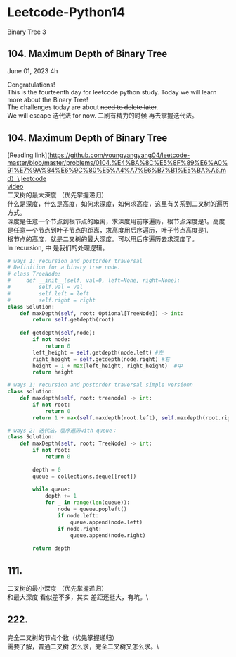 # Leetcode-Python14
Binary Tree 3

## 104. Maximum Depth of Binary Tree

June 01, 2023  4h

Congratulations!\
This is the fourteenth day for leetcode python study. Today we will learn more about the Binary Tree!\
The challenges today are about ~~need to delete later~~.\
We will escape 迭代法 for now. 二刷有精力的时候 再去掌握迭代法。


## 104. Maximum Depth of Binary Tree
[Reading link](https://github.com/youngyangyang04/leetcode-master/blob/master/problems/0104.%E4%BA%8C%E5%8F%89%E6%A0%91%E7%9A%84%E6%9C%80%E5%A4%A7%E6%B7%B1%E5%BA%A6.md）\
[leetcode](https://leetcode.com/problems/maximum-depth-of-binary-tree/)\
[video](https://www.bilibili.com/video/BV1Gd4y1V75u/?spm_id_from=333.788&vd_source=63f26efad0d35bcbb0de794512ac21f3)\
二叉树的最大深度 （优先掌握递归）\
什么是深度，什么是高度，如何求深度，如何求高度，这里有关系到二叉树的遍历方式。\
深度是任意一个节点到根节点的距离，求深度用前序遍历，根节点深度是1。高度是任意一个节点到叶子节点的距离，求高度用后序遍历，叶子节点高度是1.\
根节点的高度，就是二叉树的最大深度。可以用后序遍历去求深度了。\
In recursion, 中 是我们的处理逻辑。
```python
# ways 1: recursion and postorder traversal
# Definition for a binary tree node.
# class TreeNode:
#     def __init__(self, val=0, left=None, right=None):
#         self.val = val
#         self.left = left
#         self.right = right
class Solution:
    def maxDepth(self, root: Optional[TreeNode]) -> int:
        return self.getdepth(root)
    
    def getdepth(self,node):
        if not node:
            return 0
        left_height = self.getdepth(node.left) #左
        right_height = self.getdepth(node.right) #右
        height = 1 + max(left_height, right_height)  #中
        return height
```
```python
# ways 1: recursion and postorder traversal simple versionn
class solution:
    def maxdepth(self, root: treenode) -> int:
        if not root:
            return 0
        return 1 + max(self.maxdepth(root.left), self.maxdepth(root.right))
```
```python
# ways 2: 迭代法，层序遍历with queue：
class Solution:
    def maxDepth(self, root: TreeNode) -> int:
        if not root:
            return 0
        
        depth = 0
        queue = collections.deque([root])
        
        while queue:
            depth += 1
            for _ in range(len(queue)):
                node = queue.popleft()
                if node.left:
                    queue.append(node.left)
                if node.right:
                    queue.append(node.right)
        
        return depth
```

#### 



## 111.
二叉树的最小深度 （优先掌握递归）\
和最大深度 看似差不多，其实 差距还挺大，有坑。\



## 222.
完全二叉树的节点个数（优先掌握递归）\
需要了解，普通二叉树 怎么求，完全二叉树又怎么求。\

